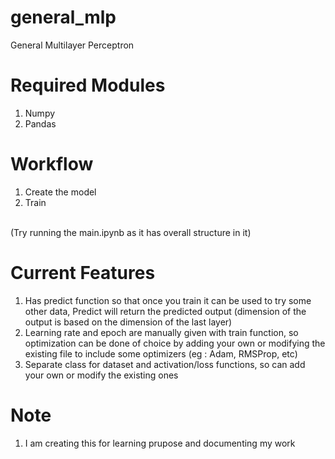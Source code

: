 # general_mlp
General Multilayer Perceptron

# Required Modules
1. Numpy
2. Pandas

# Workflow
1. Create the model
2. Train
<br>
(Try running the main.ipynb as it has overall structure in it)

# Current Features
1. Has predict function so that once you train it can be used to try some other data, Predict will return the predicted output (dimension of the output is based on the dimension of the last layer)
2. Learning rate and epoch are manually given with train function, so optimization can be done of choice by adding your own or modifying the existing file to include some optimizers (eg : Adam, RMSProp, etc)
3. Separate class for dataset and activation/loss functions, so can add your own or modify the existing ones

# Note
1. I am creating this for learning prupose and documenting my work
